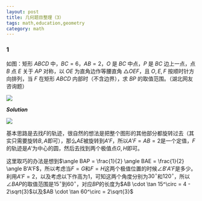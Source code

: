 ```yaml
---
layout: post 
title: 几何题目整理（3）
tags: math,education,geometry
category: math
---
```


### 1

如图：矩形 $ABCD$ 中，$BC = 6$，$AB = 2$，$O$ 是 $BC$ 中点，$P$ 是 $BC$ 边上一点，点 $B$ 点 $E$ 关于 $AP$ 对称，以 $OE$ 为直角边作等腰直角 $\triangle OEF$，且 $O, E, F$ 按顺时针方向排列，当 $F$ 在矩形 $ABCD$ 内部时（不含边界），求 $BP$ 的取值范围。（湖北网友咨询题）


![](https://crsando.github.io/images/2025-08-23/A-001.png)


***Solution***

![](https://crsando.github.io/images/2025-08-23/A-001-Ans.png)

基本思路是去找$F$的轨迹，很自然的想法是把整个图形的其他部分都旋转过去（其实只需要旋转$B,A$即可），那么$AE$被旋转到$A'F$，所以$A'F = AB = 2$是一个定值，$F$的轨迹是$A'$为中心的圆，然后去找到两个极值点$G,H$即可。

这里取巧的办法是想到$\angle BAP = \frac{1}{2} \angle BAE = \frac{1}{2} \angle B'A'F$，所以考虑当$F = G$和$F = H$这两个极值位置的时候$\angle B'A'F$是多少。利用$A'F = 2$，以及考虑以下作高为$1$，可知这两个角度分别为$30^\circ$和$120^\circ$，所以$\angle BAP$的取值范围是$15^\circ$到$60^\circ$，对应$BP$的长度为$AB \cdot \tan 15^\circ = 4 - 2\sqrt{3}$以及$AB \cdot \tan 60^\circ = 2\sqrt{3}$


